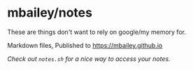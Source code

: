 mbailey/notes
=============

These are things don't want to rely on google/my memory for.

Markdown files, Published to https://mbailey.github.io

*Check out `notes.sh` for a nice way to access your notes.*
